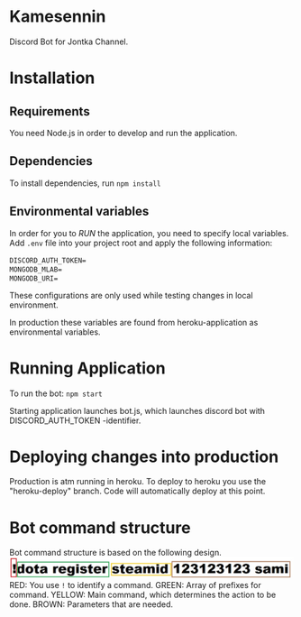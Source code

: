 # Kamesennin
Discord Bot for Jontka Channel. 

# Installation
## Requirements
You need Node.js in order to develop and run the application. 

## Dependencies
To install dependencies, run
`npm install`

## Environmental variables
In order for you to *RUN* the application, you need to specify local variables. 
Add `.env` file into your project root and apply the following information: 
```
DISCORD_AUTH_TOKEN=
MONGODB_MLAB=
MONGODB_URI=
```
These configurations are only used while testing changes in local environment. 

In production these variables are found from heroku-application as environmental variables. 

# Running Application
To run the bot:
`npm start`

Starting application launches bot.js, which launches discord bot with DISCORD_AUTH_TOKEN -identifier. 

# Deploying changes into production
Production is atm running in heroku. To deploy to heroku you use the "heroku-deploy" branch. Code will automatically deploy at this point.

# Bot command structure
Bot command structure is based on the following design.
![Alt text](./documents/example.jpg?raw=true "Title")
RED: You use `!` to identify a command.
GREEN: Array of prefixes for command. 
YELLOW: Main command, which determines the action to be done. 
BROWN: Parameters that are needed.  
